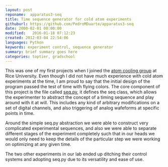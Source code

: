 ```yaml
---
layout: post
reponame:  apparatus3-seq
title: Time sequence generator for cold atom experiments
githuburl: https://github.com/PedroMDuarte/apparatus3-seq
date: 2000-02-01 00:00:00
modified:   2016-01-18 07:12:23 
created: 2012-03-04 22:54:06 
languages: Python
keywords: experiment control, sequence generator 
summary: brief summary goes here 
categories: toptier, gradschool
---
```


This was one of my first projects when I joined the [atom cooling
group](http://atomcool.rice.edu) at Rice University.  Even though I did not
have much experience with cold atom experiments at the time, I am proud to
say that the initial design of the program passed the test of time with flying
colors.  The core component of this project is the file called
[seq.py](https://github.com/PedroMDuarte/apparatus3-seq/blob/master/seq.py),
it defines the seq class, which allows the experimenter to abstract the concept
of a timing sequence and play around with it at will. This includes any kind of
arbitrary modifications on a set of digital channels, and also triggering of
analog wafeforms at specific points in time. 

Around the simple seq.py abstraction we were able to construct very complicated
experimental sequences, and also we were able to separate different stages of the 
experiment completely such that in our heads we would only need to keep the
details of the particular step we were working on optimizing at any given time.

The two other experiments in our lab ended up ditching their control systems
and adopting seq.py due to its versatility and ease of use. 


